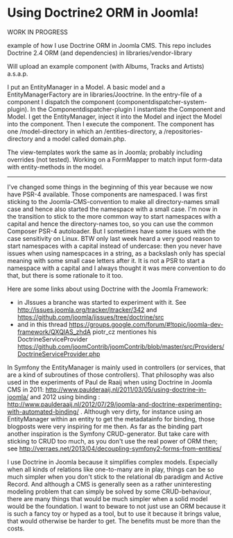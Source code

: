 Using Doctrine2 ORM in Joomla!
===

WORK IN PROGRESS

example of how I use Doctrine ORM in Joomla CMS. This repo
includes Doctrine 2.4 ORM (and dependencies) in libraries/vendor-library

Will upload an example component (with Albums, Tracks and Artists) a.s.a.p.

I put an EntityManager in a Model.
A basic model and a EntityManagerFactory are in libraries/Jooctrine.
In the entry-file of a component I dispatch the component (componentdispatcher-system-plugin).
In the Componentdispatcher-plugin I instantiate the Component and Model. I get the EntityManager,
inject it into the Model and inject the Model into the component. Then I execute the component. The component has one
/model-directory in which an /entities-directory, a /repositories-directory and a model called domain.php.

The view-templates work the same as in Joomla; probably including overrides (not tested). Working on a FormMapper to match
input form-data with entity-methods in the model.

------

 I've changed some things in the beginning of this year because we now have PSR-4 available. Those components are namespaced. I was first sticking to the Joomla-CMS-convention to make all directory-names small case and hence also started the namespace with a small case. I'm now in the transition to stick to the more common way to start namespaces with a capital and hence the directory-names too, so you can use the common Composer PSR-4 autoloader. But I sometimes have some issues with the case sensitivity on Linux. BTW only last week heard a very good reason to start namespaces with a capital instead of undercase: then you never have issues when using namespcaces in a string, as a backslash only has special meaning with some small case letters after it. It is not a PSR to start a namespace with a capital and I always thought it was mere convention to do that, but there is some rationale to it too.

Here are some links about using Doctrine with the Joomla Framework:
* in JIssues a branche was started to experiment with it. See http://issues.joomla.org/tracker/jtracker/342 and https://github.com/joomla/jissues/tree/doctrine/src
* and in this thread https://groups.google.com/forum/#!topic/joomla-dev-framework/QXQlAS_zhdA piotr_cz mentiones his DoctrineServiceProvider https://github.com/joomContrib/joomContrib/blob/master/src/Providers/DoctrineServiceProvider.php

In Symfony the EntityManager is mainly used  in controllers (or services, that are a kind of subroutines of those controllers). That philosophy was also used in the experiments of Paul de Raaij when using Doctrine in Joomla CMS in 2011: http://www.paulderaaij.nl/2011/03/05/using-doctrine-in-joomla/ and 2012 using binding : http://www.paulderaaij.nl/2012/07/29/joomla-and-doctrine-experimenting-with-automated-binding/ . Although very dirty, for instance using an EntityManager within an entity to get the metadatainfo for binding, those blogposts were very inspiring for me then. As far as the binding part another inspiration is the Symfony CRUD-generator. But take care with sticking to CRUD too much, as you don't use the real power of ORM then; see http://verraes.net/2013/04/decoupling-symfony2-forms-from-entities/

I use Doctrine in Joomla because it simplifies complex models. Especially when all kinds of relations like one-to-many are in play, things can be so much simpler when you don't stick to the relational db paradigm and Active Record. And although a CMS is generally seen as a rather uninteresting modeling problem that can simply be solved by some CRUD-behaviour, there are many things that would be much simpler when a solid model would be the foundation. I want to beware to not just use an ORM because it is such a fancy toy or hyped as a tool, but to use it because it brings value, that would otherwise be harder to get. The benefits must be more than the costs.




